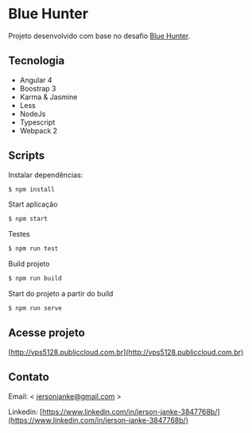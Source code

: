 # Blue Hunter

Projeto desenvolvido com base no desafio [Blue Hunter](https://github.com/mpguedes/blue-hunter).

## Tecnologia

 * Angular 4
 * Boostrap 3
 * Karma & Jasmine
 * Less
 * NodeJs
 * Typescript
 * Webpack 2

## Scripts

Instalar dependências:
```bash
$ npm install
```
Start aplicação
```bash
$ npm start
```
Testes
```bash
$ npm run test
```
Build projeto
```bash
$ npm run build
```
Start do projeto a partir do build
```bash
$ npm run serve
```

## Acesse projeto

[http://vps5128.publiccloud.com.br](http://vps5128.publiccloud.com.br)

## Contato

Email: < [jersonjanke@gmail.com](mailto:jersonjanke.prg@gmail.com) >

Linkedin: [https://www.linkedin.com/in/jerson-janke-3847768b/](https://www.linkedin.com/in/jerson-janke-3847768b/)
